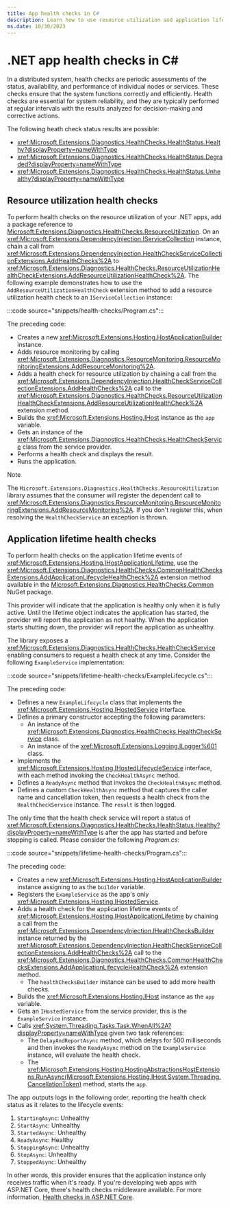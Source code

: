 ```yaml
---
title: App health checks in C#
description: Learn how to use resource utilization and application lifetime health checks in .NET app development.
ms.date: 10/30/2023
---
```


# .NET app health checks in C\#

In a distributed system, health checks are periodic assessments of the status, availability, and performance of individual nodes or services. These checks ensure that the system functions correctly and efficiently. Health checks are essential for system reliability, and they are typically performed at regular intervals with the results analyzed for decision-making and corrective actions.

The following heath check status results are possible:

- <xref:Microsoft.Extensions.Diagnostics.HealthChecks.HealthStatus.Healthy?displayProperty=nameWithType>
- <xref:Microsoft.Extensions.Diagnostics.HealthChecks.HealthStatus.Degraded?displayProperty=nameWithType>
- <xref:Microsoft.Extensions.Diagnostics.HealthChecks.HealthStatus.Unhealthy?displayProperty=nameWithType>

## Resource utilization health checks

To perform health checks on the resource utilization of your .NET apps, add a package reference to [Microsoft.Extensions.Diagnostics.HealthChecks.ResourceUtilization](https://www.nuget.org/packages/Microsoft.Extensions.Diagnostics.HealthChecks.ResourceUtilization). On an <xref:Microsoft.Extensions.DependencyInjection.IServiceCollection> instance, chain a call from <xref:Microsoft.Extensions.DependencyInjection.HealthCheckServiceCollectionExtensions.AddHealthChecks%2A> to <xref:Microsoft.Extensions.Diagnostics.HealthChecks.ResourceUtilizationHealthCheckExtensions.AddResourceUtilizationHealthCheck%2A>. The following example demonstrates how to use the `AddResourceUtilizationHealthCheck` extension method to add a resource utilization health check to an `IServiceCollection` instance:

:::code source="snippets/health-checks/Program.cs":::

The preceding code:

- Creates a new <xref:Microsoft.Extensions.Hosting.HostApplicationBuilder> instance.
- Adds resource monitoring by calling <xref:Microsoft.Extensions.Diagnostics.ResourceMonitoring.ResourceMonitoringExtensions.AddResourceMonitoring%2A>.
- Adds a health check for resource utilization by chaining a call from the <xref:Microsoft.Extensions.DependencyInjection.HealthCheckServiceCollectionExtensions.AddHealthChecks%2A> call to the <xref:Microsoft.Extensions.Diagnostics.HealthChecks.ResourceUtilizationHealthCheckExtensions.AddResourceUtilizationHealthCheck%2A> extension method.
- Builds the <xref:Microsoft.Extensions.Hosting.IHost> instance as the `app` variable.
- Gets an instance of the <xref:Microsoft.Extensions.Diagnostics.HealthChecks.HealthCheckService> class from the service provider.
- Performs a health check and displays the result.
- Runs the application.

> [!NOTE]
> The `Microsoft.Extensions.Diagnostics.HealthChecks.ResourceUtilization` library assumes that the consumer will register the dependent call to <xref:Microsoft.Extensions.Diagnostics.ResourceMonitoring.ResourceMonitoringExtensions.AddResourceMonitoring%2A>. If you don't register this, when resolving the `HealthCheckService` an exception is thrown.

## Application lifetime health checks

To perform health checks on the application lifetime events of <xref:Microsoft.Extensions.Hosting.IHostApplicationLifetime>, use the <xref:Microsoft.Extensions.Diagnostics.HealthChecks.CommonHealthChecksExtensions.AddApplicationLifecycleHealthCheck%2A> extension method available in the [Microsoft.Extensions.Diagnostics.HealthChecks.Common](https://www.nuget.org/packages/Microsoft.Extensions.Diagnostics.HealthChecks.Common) NuGet package.

This provider will indicate that the application is healthy only when it is fully active. Until the lifetime object indicates the application has started, the provider will report the application as not healthy. When the application starts shutting down, the provider will report the application as unhealthy.

The library exposes a <xref:Microsoft.Extensions.Diagnostics.HealthChecks.HealthCheckService> enabling consumers to request a health check at any time. Consider the following `ExampleService` implementation:

:::code source="snippets/lifetime-health-checks/ExampleLifecycle.cs":::

The preceding code:

- Defines a new `ExampleLifecycle` class that implements the <xref:Microsoft.Extensions.Hosting.IHostedService> interface.
- Defines a primary constructor accepting the following parameters:
  - An instance of the <xref:Microsoft.Extensions.Diagnostics.HealthChecks.HealthCheckService> class.
  - An instance of the <xref:Microsoft.Extensions.Logging.ILogger%601> class.
- Implements the <xref:Microsoft.Extensions.Hosting.IHostedLifecycleService> interface, with each method invoking the `CheckHealthAsync` method.
- Defines a `ReadyAsync` method that invokes the `CheckHealthAsync` method.
- Defines a custom `CheckHealthAsync` method that captures the caller name and cancellation token, then requests a health check from the `HealthCheckService` instance. The `result` is then logged.

The only time that the health check service will report a status of <xref:Microsoft.Extensions.Diagnostics.HealthChecks.HealthStatus.Healthy?displayProperty=nameWithType> is after the app has started and before stopping is called. Please consider the following _Program.cs_:

:::code source="snippets/lifetime-health-checks/Program.cs":::

The preceding code:

- Creates a new <xref:Microsoft.Extensions.Hosting.HostApplicationBuilder> instance assigning to as the `builder` variable.
- Registers the `ExampleService` as the app's only <xref:Microsoft.Extensions.Hosting.IHostedService>.
- Adds a health check for the application lifetime events of <xref:Microsoft.Extensions.Hosting.IHostApplicationLifetime> by chaining a call from the <xref:Microsoft.Extensions.DependencyInjection.IHealthChecksBuilder> instance returned by the <xref:Microsoft.Extensions.DependencyInjection.HealthCheckServiceCollectionExtensions.AddHealthChecks%2A> call to the <xref:Microsoft.Extensions.Diagnostics.HealthChecks.CommonHealthChecksExtensions.AddApplicationLifecycleHealthCheck%2A> extension method.
  - The `healthChecksBuilder` instance can be used to add more health checks.
- Builds the <xref:Microsoft.Extensions.Hosting.IHost> instance as the `app` variable.
- Gets an `IHostedService` from the service provider, this is the `ExampleService` instance.
- Calls <xref:System.Threading.Tasks.Task.WhenAll%2A?displayProperty=nameWithType> given two task references:
  - The `DelayAndReportAsync` method, which delays for 500 milliseconds and then invokes the `ReadyAsync` method on the `ExampleService` instance, will evaluate the health check.
  - The <xref:Microsoft.Extensions.Hosting.HostingAbstractionsHostExtensions.RunAsync(Microsoft.Extensions.Hosting.IHost,System.Threading.CancellationToken)> method, starts the `app`.

The app outputs logs in the following order, reporting the health check status as it relates to the lifecycle events:

1. `StartingAsync`: Unhealthy
1. `StartAsync`: Unhealthy
1. `StartedAsync`: Unhealthy
1. `ReadyAsync`: Healthy
1. `StoppingAsync`: Unhealthy
1. `StopAsync`: Unhealthy
1. `StoppedAsync`: Unhealthy

In other words, this provider ensures that the application instance only receives traffic when it's ready. If you're developing web apps with ASP.NET Core, there's health checks middleware available. For more information, [Health checks in ASP.NET Core](/aspnet/core/host-and-deploy/health-checks).
